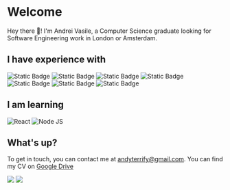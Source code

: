 # Welcome

Hey there 👋! I'm Andrei Vasile, a Computer Science graduate looking for Software Engineering work in London or Amsterdam.

## I have experience with

<p float="left">
<img alt="Static Badge" src="https://img.shields.io/badge/Rust-brown?style=for-the-badge&logo=rust">
<img alt="Static Badge" src="https://img.shields.io/badge/Bash-black?style=for-the-badge&logo=gnubash">
<img alt="Static Badge" src="https://img.shields.io/badge/Java-yellow?style=for-the-badge&logo=openjdk">
<img alt="Static Badge" src="https://img.shields.io/badge/Python3-blue?style=for-the-badge&logo=python&logoColor=white">
<img alt="Static Badge" src="https://img.shields.io/badge/Docker-cyan?style=for-the-badge&logo=docker&logoColor=white">
<img alt="Static Badge" src="https://img.shields.io/badge/PostgreSQL-%234169E1?style=for-the-badge&logo=postgresql&logoColor=white">
<img alt="Static Badge" src="https://img.shields.io/badge/HTML-%23E34F26?style=for-the-badge&logo=html5&logoColor=white">
</p>

## I am learning

<p float="left">
<img alt="React" src="https://img.shields.io/badge/react%20-%2320232a.svg?&style=for-the-badge&logo=react&logoColor=%2361DAFB" />
<img alt="Node JS" src="https://img.shields.io/badge/-NodeJS-026e00?logo=node.js&style=for-the-badge"/>
</p>

## What's up?

To get in touch, you can contact me at <a href="mailto:andyterrify@gmail.com">andyterrify@gmail.com</a>. You can find my CV on [Google Drive](https://drive.google.com/file/d/1Dxx5149pWBWdQp01SUzUfexV9tz8Bqcr/view?usp=sharing)

<p float="left">
<img src="https://github-readme-stats.vercel.app/api?username=Andyterrify&hide_border=true&theme=buefy&line_height=20" />
<img src="https://github-readme-stats.vercel.app/api/top-langs/?username=Andyterrify&hide_border=true&layout=compact&theme=buefy" />
</p>
